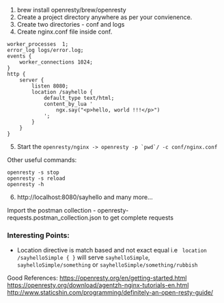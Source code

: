 
1. brew install openresty/brew/openresty
2. Create a project directory anywhere as per your convienence.
3. Create two directories - conf and logs
4. Create nginx.conf file inside conf.
```$xslt
worker_processes  1;
error_log logs/error.log;
events {
    worker_connections 1024;
}
http {
    server {
        listen 8080;
        location /sayhello {
            default_type text/html;
            content_by_lua '
                ngx.say("<p>hello, world !!!</p>")
            ';
        }
    }
}
```
                                      
5. Start the ```openresty/nginx -> openresty -p `pwd`/ -c conf/nginx.conf```

Other useful commands:
```
openresty -s stop
openresty -s reload
openresty -h
```

6. http://localhost:8080/sayhello and many more...

Import the postman collection - openresty-requests.postman_collection.json to get complete requests


### Interesting Points:

* Location directive is match based and not exact equal i.e ``` location /sayhelloSimple { }``` will serve ```sayhelloSimple```,
```sayhelloSimple/something``` or ```sayhelloSimple/something/rubbish```
   
Good References:
https://openresty.org/en/getting-started.html
https://openresty.org/download/agentzh-nginx-tutorials-en.html
http://www.staticshin.com/programming/definitely-an-open-resty-guide/
